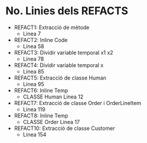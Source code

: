 # No. Linies dels REFACTS
- REFACT1:  Extracció de mètode 
  - Linea 7
- REFACT2:  Inline Code
  - Linea 58
- REFACT3:  Dividir variable temporal x1 x2
  - Linea 78
- REFACT4:  Dividir variable temporal x
  - Linea 85
- REFACT5:  Extracció de classe Human
  - Linea 95
- REFACT6:  Inline Temp
  - CLASSE Human Linea 12
- REFACT7:  Extracció de classe Order i OrderLineItem
  - Linea 119
- REFACT8:  Inline Temp
  - CLASSE Order Linea 17
- REFACT10: Extracció de classe Customer
  - Linea 154